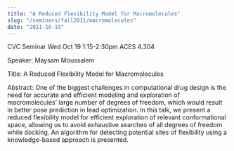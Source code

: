 ```yaml
---
title: "A Reduced Flexibility Model for Macromolecules"
slug: "/seminars/fall2011/macromolecules"
date: "2011-10-19"
---
```


CVC Seminar Wed Oct 19 1:15-2:30pm ACES 4.304

Speaker: Maysam Moussalem

Title: A Reduced Flexibility Model for Macromolecules

Abstract: One of the biggest challenges in computational drug design is the need for accurate and efficient modeling and exploration of macromolecules’ large number of degrees of freedom, which would result in better pose prediction in lead optimization. In this talk, we present a reduced flexibility model for efficient exploration of relevant conformational space, allowing us to avoid exhaustive searches of all degrees of freedom while docking. An algorithm for detecting potential sites of flexibility using a knowledge-based approach is presented.